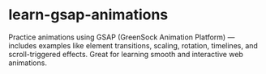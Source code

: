 # learn-gsap-animations
Practice animations using GSAP (GreenSock Animation Platform) — includes examples like element transitions, scaling, rotation, timelines, and scroll-triggered effects. Great for learning smooth and interactive web animations.
